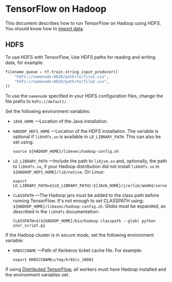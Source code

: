 # TensorFlow on Hadoop

This document describes how to run TensorFlow on Hadoop using HDFS. You should
know how to [import data](https://tensorflow.org/guide/datasets).

## HDFS

To use HDFS with TensorFlow, Use HDFS paths for reading and writing data, for
example:

```python
filename_queue = tf.train.string_input_producer([
    "hdfs://namenode:8020/path/to/file1.csv",
    "hdfs://namenode:8020/path/to/file2.csv",
])
```

To use the `namenode` specified in your HDFS configuration files, change the file
prefix to `hdfs://default/`.

Set the following environment variables:

* `JAVA_HOME` —Location of the Java installation.
* `HADOOP_HDFS_HOME` —Location of the HDFS installation. The variable is optional
  if `libhdfs.so` is available in `LD_LIBRARY_PATH`. This can also be set using:
  
  ```shell
  source ${HADOOP_HOME}/libexec/hadoop-config.sh
  ```

* `LD_LIBRARY_PATH` —Include the path to `libjvm.so` and, optionally, the path to
  `libhdfs.so`, if your Hadoop distribution did not install `libhdfs.so` in
  `${HADOOP_HDFS_HOME}/lib/native`. On Linux:

  ```shell
  export LD_LIBRARY_PATH=${LD_LIBRARY_PATH}:${JAVA_HOME}/jre/lib/amd64/server
  ```

* `CLASSPATH` —The Hadoop jars must be added to the class path before running
  TensorFlow. It's not enough to set CLASSPATH using:
  `${HADOOP_HOME}/libexec/hadoop-config.sh`. Globs must be expanded, as described
  in the `libhdfs` documentation:

  ```shell
  CLASSPATH=$(${HADOOP_HOME}/bin/hadoop classpath --glob) python your_script.py
  ```

If the Hadoop cluster is in *secure mode*, set the following environment variable:

* `KRB5CCNAME` —Path of Kerberos ticket cache file. For example:

  ```shell
  export KRB5CCNAME=/tmp/krb5cc_10002
  ```

If using [Distributed TensorFlow](distributed.md), all workers must have Hadoop
installed and the environment variables set.

